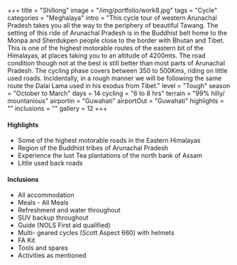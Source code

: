 +++
title = "Shillong"
image = "/img/portfolio/work8.jpg"
tags = "Cycle"
categories = "Meghalaya"
intro = "This cycle tour of western Arunachal Pradesh takes you all the way to the periphery of beautiful Tawang. The setting of this ride of Arunachal Pradesh is in the Buddhist belt home to the Monpa and Sherdukpen people close to the border with Bhutan and Tibet. This is one of the highest motorable routes of the eastern bit of the Himalayas, at places taking you to an altitude of 4200mts. The road condition though not at the best is still better than most parts of Arunachal Pradesh. The cycling phase covers between 350 to 500Kms, riding on little used roads. Incidentally, in a rough manner we will be following the same route the Dalai Lama used in his exodus from Tibet."
level =  "Tough" 
season =  "October to March"
days =  14 
cycling = "6 to 8 hrs"
terrain = "99% hilly/ mountanious"
airportin = "Guwahati"
airportOut =  "Guwahati"
highlights = ""
inclusions = ""
gallery = 12
+++



#### Highlights
* Some of the highest motorable roads in the Eastern Himalayas
* Region of the Buddhist tribes of Arunachal Pradesh
* Experience the lust Tea plantations of the north bank of Assam
* Little used back roads


#### Inclusions
* All accommodation 
* Meals  - All Meals
* Refreshment and water throughout
* SUV backup throughout
* Guide (NOLS First aid qualified)
* Multi- geared cycles (Scott Aspect 660) with helmets
* FA Kit
* Tools and spares
* Activities as mentioned
